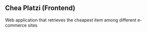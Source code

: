 ## Chea Platzi (Frontend)

Web application that retrieves the cheapest item among different e-commerce sites
